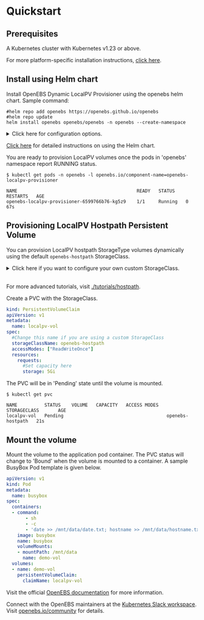 # Quickstart

## Prerequisites

A Kubernetes cluster with Kubernetes v1.23 or above. 

For more platform-specific installation instructions, [click here](./installation/platforms/).

## Install using Helm chart
Install OpenEBS Dynamic LocalPV Provisioner using the openebs helm chart. Sample command:
```console
#helm repo add openebs https://openebs.github.io/openebs
#helm repo update
helm install openebs openebs/openebs -n openebs --create-namespace
```
	
<details>
  <summary>Click here for configuration options.</summary>
  1. Install OpenEBS Dynamic LocalPV Provisioner with a custom hostpath directory. 
     This will change the `BasePath` value for the 'openebs-hostpath' StorageClass.
```console
helm install openebs openebs/openebs -n openebs --create-namespace \
	--set localpv-provisioner.hostpathClass.basePath=<custom-hostpath>
```
</details>

[Click here](https://github.com/openebs/openebs/tree/HEAD/charts) for detailed instructions on using the Helm chart.

You are ready to provision LocalPV volumes once the pods in 'openebs' namespace report RUNNING status.
```console
$ kubectl get pods -n openebs -l openebs.io/component-name=openebs-localpv-provisioner

NAME                                            READY   STATUS    RESTARTS   AGE
openebs-localpv-provisioner-6599766b76-kg5z9    1/1     Running   0          67s
```

## Provisioning LocalPV Hostpath Persistent Volume

You can provision LocalPV hostpath StorageType volumes dynamically using the default `openebs-hostpath` StorageClass.

<details>
  <summary>Click here if you want to configure your own custom StorageClass.</summary>

  ```yaml
  #This is a custom StorageClass template
  # Uncomment config options as desired
  apiVersion: storage.k8s.io/v1
  kind: StorageClass
  metadata:
    name: custom-hostpath
    annotations:
      #Use this annotation to set this StorageClass by default
      # storageclass.kubernetes.io/is-default-class: true
      openebs.io/cas-type: local
      cas.openebs.io/config: |
        - name: StorageType
          value: "hostpath"
       #Use this to set a custom
       # hostpath directory
       #- name: BasePath
       #  value: "/var/openebs/local"
  provisioner: openebs.io/local
  reclaimPolicy: Delete
  #It is necessary to have volumeBindingMode as WaitForFirstConsumer
  volumeBindingMode: WaitForFirstConsumer
  #Match labels in allowedTopologies to select nodes for volume provisioning
  # allowedTopologies:
  # - matchLabelExpressions:
  #   - key: kubernetes.io/hostname
  #     values:
  #     - worker-1
  #     - worker-2
  ```
</details><br>

For more advanced tutorials, visit [./tutorials/hostpath](./tutorials/hostpath).

Create a PVC with the StorageClass.
```yaml
kind: PersistentVolumeClaim
apiVersion: v1
metadata:
  name: localpv-vol
spec:
  #Change this name if you are using a custom StorageClass
  storageClassName: openebs-hostpath
  accessModes: ["ReadWriteOnce"]
  resources:
    requests:
      #Set capacity here
      storage: 5Gi
```
The PVC will be in 'Pending' state until the volume is mounted.
```console
$ kubectl get pvc

NAME          STATUS    VOLUME   CAPACITY   ACCESS MODES   STORAGECLASS       AGE
localpv-vol   Pending                                      openebs-hostpath   21s
```

## Mount the volume

Mount the volume to the application pod container. The PVC status will change to 'Bound' when the volume is mounted to a container. A sample BusyBox Pod template is given below.
```yaml
apiVersion: v1
kind: Pod
metadata:
  name: busybox
spec:
  containers:
  - command:
       - sh
       - -c
       - 'date >> /mnt/data/date.txt; hostname >> /mnt/data/hostname.txt; sync; sleep 5; sync; tail -f /dev/null;'
    image: busybox
    name: busybox
    volumeMounts:
    - mountPath: /mnt/data
      name: demo-vol
  volumes:
  - name: demo-vol
    persistentVolumeClaim:
      claimName: localpv-vol
```


Visit the official [OpenEBS documentation](https://openebs.io/docs/) for more information.

Connect with the OpenEBS maintainers at the [Kubernetes Slack workspace](https://kubernetes.slack.com/messages/openebs). Visit [openebs.io/community](https://openebs.io/community) for details.
